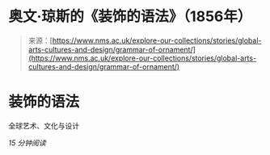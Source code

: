 <!--yml

category: 未分类

日期：2024年05月27日 14:32:02

-->

# 奥文·琼斯的《装饰的语法》（1856年）

> 来源：[https://www.nms.ac.uk/explore-our-collections/stories/global-arts-cultures-and-design/grammar-of-ornament/](https://www.nms.ac.uk/explore-our-collections/stories/global-arts-cultures-and-design/grammar-of-ornament/)

# 装饰的语法

全球艺术、文化与设计

*15 分钟阅读*
